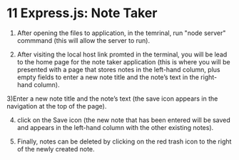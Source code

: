 # 11 Express.js: Note Taker


1) After opening the files to application, in the temrinal, run "node server" commmand (this will allow the server to run).

2) After visiting the local host link promted in the terminal, you will be lead to the home page for the note taker application (this is where you will be presented with a page that stores notes in the left-hand column, plus empty fields to enter a new note title and the note’s text in the right-hand column).

3)Enter a new note title and the note’s text (the save icon appears in the navigation at the top of the page).

4) click on the Save icon (the new note that has been entered will be saved and appears in the left-hand column with the other existing notes).

5) Finally, notes can be deleted by clicking on the red trash icon to the right of the newly created note.


